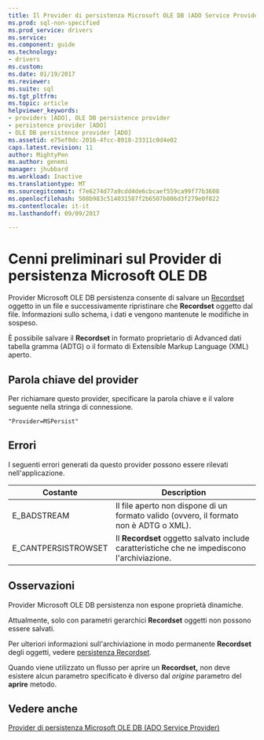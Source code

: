```yaml
---
title: Il Provider di persistenza Microsoft OLE DB (ADO Service Provider) | Documenti Microsoft
ms.prod: sql-non-specified
ms.prod_service: drivers
ms.service: 
ms.component: guide
ms.technology:
- drivers
ms.custom: 
ms.date: 01/19/2017
ms.reviewer: 
ms.suite: sql
ms.tgt_pltfrm: 
ms.topic: article
helpviewer_keywords:
- providers [ADO], OLE DB persistence provider
- persistence provider [ADO]
- OLE DB persistence provider [ADO]
ms.assetid: e75ef0dc-2016-4fcc-8918-23311c0d4e02
caps.latest.revision: 11
author: MightyPen
ms.author: genemi
manager: jhubbard
ms.workload: Inactive
ms.translationtype: MT
ms.sourcegitcommit: f7e6274d77a9cdd4de6cbcaef559ca99f77b3608
ms.openlocfilehash: 508b983c514031587f2b6507b806d3f279e0f822
ms.contentlocale: it-it
ms.lasthandoff: 09/09/2017

---
```

# <a name="microsoft-ole-db-persistence-provider-overview"></a>Cenni preliminari sul Provider di persistenza Microsoft OLE DB
Provider Microsoft OLE DB persistenza consente di salvare un [Recordset](../../../ado/reference/ado-api/recordset-object-ado.md) oggetto in un file e successivamente ripristinare che **Recordset** oggetto dal file. Informazioni sullo schema, i dati e vengono mantenute le modifiche in sospeso.

 È possibile salvare il **Recordset** in formato proprietario di Advanced dati tabella gramma (ADTG) o il formato di Extensible Markup Language (XML) aperto.

## <a name="provider-keyword"></a>Parola chiave del provider
 Per richiamare questo provider, specificare la parola chiave e il valore seguente nella stringa di connessione.

```
"Provider=MSPersist"
```

## <a name="errors"></a>Errori
 I seguenti errori generati da questo provider possono essere rilevati nell'applicazione.

|Costante|Description|
|--------------|-----------------|
|E_BADSTREAM|Il file aperto non dispone di un formato valido (ovvero, il formato non è ADTG o XML).|
|E_CANTPERSISTROWSET|Il **Recordset** oggetto salvato include caratteristiche che ne impediscono l'archiviazione.|

## <a name="remarks"></a>Osservazioni
 Provider Microsoft OLE DB persistenza non espone proprietà dinamiche.

 Attualmente, solo con parametri gerarchici **Recordset** oggetti non possono essere salvati.

 Per ulteriori informazioni sull'archiviazione in modo permanente **Recordset** degli oggetti, vedere [persistenza Recordset](../../../ado/guide/data/more-about-recordset-persistence.md).

 Quando viene utilizzato un flusso per aprire un **Recordset,** non deve esistere alcun parametro specificato è diverso dal *origine* parametro del **aprire** metodo.

## <a name="see-also"></a>Vedere anche
[Provider di persistenza Microsoft OLE DB (ADO Service Provider)](../../../ado/guide/appendixes/microsoft-ole-db-persistence-provider-ado-service-provider.md)

